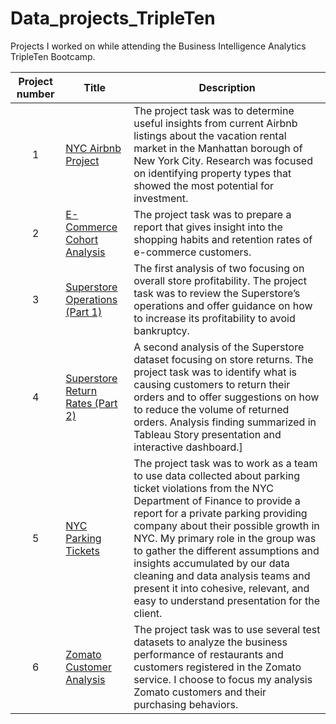 # Data_projects_TripleTen

Projects I worked on while attending the Business Intelligence Analytics TripleTen Bootcamp.


| Project number | Title | Description |
| :-----------: | ----------- |----------- |
| 1 | [NYC Airbnb Project](https://github.com/ejdostal/Data_projects_TripleTen/blob/9db8d36568c0177abfa9ee9cc66a14a84d2a391c/01_NYC_Airbnb_project_README.md) | The project task was to determine useful insights from current Airbnb listings about the vacation rental market in the Manhattan borough of New York City. Research was focused on identifying property types that showed the most potential for investment. |
| 2 | [E-Commerce Cohort Analysis ](https://github.com/ejdostal/Data_projects_TripleTen/blob/9db8d36568c0177abfa9ee9cc66a14a84d2a391c/02_E-Commerce_project_%20README.md) | The project task was to prepare a report that gives insight into the shopping habits and retention rates of e-commerce customers. |
| 3 | [Superstore Operations (Part 1)](https://github.com/ejdostal/Data_projects_TripleTen/blob/9db8d36568c0177abfa9ee9cc66a14a84d2a391c/03_Superstore_Operations_Review_project_%20README.md)| The first analysis of two focusing on overall store profitability. The project task was to review the Superstore’s operations and offer guidance on how to increase its profitability to avoid bankruptcy. 
| 4 | [Superstore Return Rates (Part 2)](https://github.com/ejdostal/Data_projects_TripleTen/blob/9db8d36568c0177abfa9ee9cc66a14a84d2a391c/04_Superstore_ReturnRates_project_%20README.md) | A second analysis of the Superstore dataset focusing on store returns. The project task was to identify what is causing customers to return their orders and to offer suggestions on how to reduce the volume of returned orders. Analysis finding summarized in Tableau Story presentation and interactive dashboard.]|
| 5 | [NYC Parking Tickets](https://public.tableau.com/views/NYCParkingTickets_17079577730140/NYCParkingTickets?:language=en-US&:sid=&:display_count=n&:origin=viz_share_link) | The project task was to work as a team to use data collected about parking ticket violations from the NYC Department of Finance to provide a report for a private parking providing company about their possible growth in NYC. My primary role in the group was to gather the different assumptions and insights accumulated by our data cleaning and data analysis teams and present it into cohesive, relevant, and easy to understand presentation for the client. |
| 6 |[Zomato Customer Analysis](https://github.com/ejdostal/Data_projects_TripleTen/blob/3d8ce43271c4b3493c2516ca682b652b23588361/05_Zomato_Customers_project_%20README.md) | The project task was to use several test datasets to analyze the business performance of restaurants and customers registered in the Zomato service. I choose to focus my analysis Zomato customers and their purchasing behaviors.|
